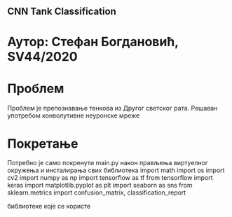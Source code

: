 ## CNN Tank Classification

# Аутор: Стефан Богдановић, SV44/2020

# Проблем
Проблем је препознавање тенкова из Другог светског рата. Решаван употребом конволутивне неуронске мреже

# Покретање
Потребно је само покренути main.py након прављења виртуелног окружења и инсталирања свих библиотека
import math
import os
import cv2
import numpy as np
import tensorflow as tf
from tensorflow import keras
import matplotlib.pyplot as plt
import seaborn as sns
from sklearn.metrics import confusion_matrix, classification_report

библиотеке које се користе 



